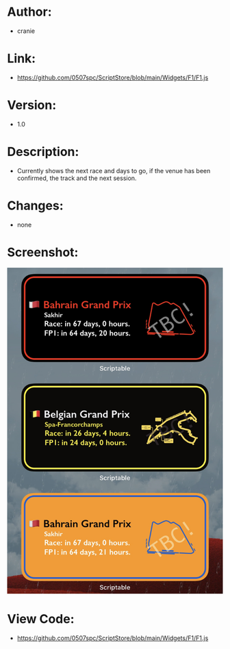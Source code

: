 # Author: 
- cranie
# Link:
- https://github.com/0507spc/ScriptStore/blob/main/Widgets/F1/F1.js
# Version:
- 1.0
# Description:
- Currently shows the next race and days to go, if the venue has been confirmed, the track and the next session.
# Changes:
- none
# Screenshot:
![Small Widget](https://github.com/0507spc/ScriptStore/blob/main/Widgets/F1/Small.jpg?raw=true)
# View Code:
- https://github.com/0507spc/ScriptStore/blob/main/Widgets/F1/F1.js
